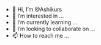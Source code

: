 - 👋 Hi, I’m @Ashikurs
- 👀 I’m interested in ...
- 🌱 I’m currently learning ...
- 💞️ I’m looking to collaborate on ...
- 📫 How to reach me ...

<!---
Ashikurs/Ashikurs is a ✨ special ✨ repository because its `README.md` (this file) appears on your GitHub profile.
You can click the Preview link to take a look at your changes.
--->
